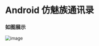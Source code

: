 # Android 仿魅族通讯录
### 如图展示
  ![image]( https://github.com/crazyqiang/AndroidStudy/blob/master/pic/Contacts.gif)
